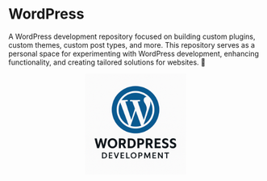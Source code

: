 # WordPress
A WordPress development repository focused on building custom plugins, custom themes, custom post types, and more. This repository serves as a personal space for experimenting with WordPress development, enhancing functionality, and creating tailored solutions for websites. 🚀
<p align="center">
  <img src="https://github.com/vishwanathray93/WordPress/blob/main/wordpress-development.png" width="200" alt="WordPress Developer Logo"/>
</p>
